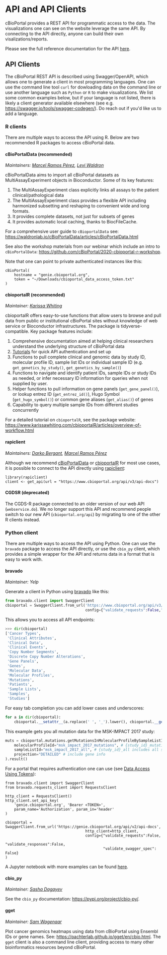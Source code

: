 # API and API Clients

cBioPortal provides a REST API for programmatic access to the data. The visualizations one can see on the website leverage the same API. By connecting to the API directly, anyone can build their own visalizations/reports.

Please see the full reference documentation for the API [here](https://www.cbioportal.org/api/swagger-ui/index.html).

## API Clients

The cBioPortal REST API is described using Swagger/OpenAPI, which allows one to generate a client in most programming languages. One can use the command line tool `curl` for dowloading data on the command line or use another language such as `Python` or `R` to make visualizations. We list some common examples below, but if your language is not listed, there is likely a client generator available elsewhere (see e.g. https://swagger.io/tools/swagger-codegen/). Do reach out if you'd like us to add a language.

### R clients

There are multiple ways to access the API using R. Below are two recommended R packages to access cBioPortal data.

#### cBioPortalData (recommended)
*Maintainers: [Marcel Ramos Pérez](https://github.com/LiNk-NY), [Levi Waldron](https://github.com/lwaldron)*

cBioPortalData aims to import all cBioPortal datasets as MultiAssayExperiment objects in Bioconductor. Some of its key features:

1. The MultiAssayExperiment class explicitly links all assays to the patient clinical/pathological data
2. The MultiAssayExperiment class provides a flexible API including harmonized subsetting and reshaping to convenient wide and long formats.
3. It provides complete datasets, not just for subsets of genes
4. It provides automatic local caching, thanks to BiocFileCache.

For a comprehensive user guide to `cBioportalData` see: https://waldronlab.io/cBioPortalData/articles/cBioPortalData.html

See also the workshop materials from our webinar which include an intro to `cBioPortalData`: https://github.com/cBioPortal/2020-cbioportal-r-workshop.

Note that one can point to private authenticated instances like this:

```
cBioPortal(
    hostname = "genie.cbioportal.org",
    token = "~/Downloads/cbioportal_data_access_token.txt"
)
```

#### cbioportalR (recommended)
*Maintainer: [Karissa Whiting](https://github.com/karissawhiting)*

cbioportalR offers easy-to-use functions that allow users to browse and pull data from public or institutional cBioPortal sites without knowledge of web service or Bioconductor infrastructures. The package is tidyverse-compatible. Key package features include:

1. Comprehensive documentation aimed at helping clinical researchers understand the underlying structure of cBioPortal data
2. [Tutorials]([https://www.karissawhiting.com/cbioportalR/articles/overview-of-workflow.html]) for quick API authentication and set up
3. Functions to pull complete clinical and genomic data by study ID, molecular profile ID, sample list IDs or individual sample ID (e.g. `get_genetics_by_study()`, `get_genetics_by_sample()`)
4. Functions to navigate and identify patient IDs, sample IDs or study IDs as needed, or infer necessary ID information for queries when not supplied by user.
5. Helper functions to pull information on gene panels (`get_gene_panel()`), or lookup entrez ID (`get_entrez_id()`), Hugo Symbol (`get_hugo_symbol()`) or common gene aliases (`get_alias()`) of genes
6. Capability to query multiple sample IDs from different studies concurrently

For a detailed tutorial on `cbioportalR`, see the package website: https://www.karissawhiting.com/cbioportalR/articles/overview-of-workflow.html

#### rapiclient
*Maintainers: [Darko Bergant](https://github.com/bergant), [Marcel Ramos Pérez](https://github.com/LiNk-NY)*

Although we recommend [cBioPortalData](/#cbioportaldata-recommended) or [cbioportalR](/#cbioportalR-recommended) for most use cases, it is possible to connect to the API directly using [rapiclient](https://github.com/bergant/rapiclient):

```
library(rapiclient)
client <- get_api(url = "https://www.cbioportal.org/api/v3/api-docs")
```

#### CGDSR (deprecated)

The CGDS-R package connected to an older version of our web API (`webservice.do`). We no longer support this API and recommend people switch to our new API (`cbioportal.org/api`) by migrating to one of the other R clients instead.

### Python client

There are multiple ways to access the API using Python. One can use the `bravado` package to access the API directly, or use the `cbio_py` client, which provides a simple wrapper for the API and returns data in a format that is easy to work with.

#### bravado
*Maintainer: Yelp*

Generate a client in Python using [bravado](https://github.com/Yelp/bravado) like this:

```python
from bravado.client import SwaggerClient
cbioportal = SwaggerClient.from_url('https://www.cbioportal.org/api/v3/api-docs',
                                    config={"validate_requests":False,"validate_responses":False,"validate_swagger_spec": False})
```

This allows you to access all API endpoints:

```python
>>> dir(cbioportal)
['Cancer Types',
 'Clinical Attributes',
 'Clinical Data',
 'Clinical Events',
 'Copy Number Segments',
 'Discrete Copy Number Alterations',
 'Gene Panels',
 'Genes',
 'Molecular Data',
 'Molecular Profiles',
 'Mutations',
 'Patients',
 'Sample Lists',
 'Samples',
 'Studies']
```

For easy tab completion you can add lower cases and underscores:

```python
for a in dir(cbioportal):
    cbioportal.__setattr__(a.replace(' ', '_').lower(), cbioportal.__getattr__(a))
```

This example gets you all mutation data for the MSK-IMPACT 2017 study:

```python
muts = cbioportal.mutations.getMutationsInMolecularProfileBySampleListIdUsingGET(
    molecularProfileId="msk_impact_2017_mutations", # {study_id}_mutations gives default mutations profile for study 
    sampleListId="msk_impact_2017_all", # {study_id}_all includes all samples
    projection="DETAILED" # include gene info
).result()
```

For a portal that requires authentication one can use (see [Data Access Using Tokens](/deployment/authorization-and-authentication/Authenticating-Users-via-Tokens.md)):

```
from bravado.client import SwaggerClient
from bravado.requests_client import RequestsClient

http_client = RequestsClient()
http_client.set_api_key(
    'genie.cbioportal.org', 'Bearer <TOKEN>',
    param_name='Authorization', param_in='header'
)

cbioportal = SwaggerClient.from_url('https://genie.cbioportal.org/api/v2/api-docs',
                                    http_client=http_client,
                                    config={"validate_requests":False,
                                            "validate_responses":False,
                                            "validate_swagger_spec": False}
)
```

A Jupyter notebook with more examples can be found [here](https://github.com/mskcc/cbsp-hackathon/blob/master/0-introduction/cbsp\_hackathon.ipynb).

#### cbio\_py
*Maintainer: [Sasha Dagayev](https://www.linkedin.com/in/sasha-dagayev/)*

See the `cbio_py` documentation: https://pypi.org/project/cbio-py/.


#### gget
*Maintainer: [Sam Wagenaar](https://github.com/techno-sam)*

Plot cancer genomics heatmaps using data from cBioPortal using Ensembl IDs or gene names. See: https://pachterlab.github.io/gget/en/cbio.html. The `gget` client is also a command line client, providing access to many other bioinformatics resources beyond cBioPortal.
